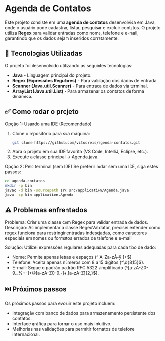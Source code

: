 # Agenda de Contatos

Este projeto consiste em uma **agenda de contatos** desenvolvida em Java, onde o usuário pode cadastrar, listar, pesquisar e excluir contatos. O projeto utiliza **Regex** para validar entradas como nome, telefone e e-mail, garantindo que os dados sejam inseridos corretamente.


## 📌 Tecnologias Utilizadas

O projeto foi desenvolvido utilizando as seguintes tecnologias:

- **Java** - Linguagem principal do projeto.
- **Regex (Expressões Regulares)** - Para validação dos dados de entrada.
- **Scanner (Java.util.Scanner)** - Para entrada de dados via terminal.
- **ArrayList (Java.util.List)** - Para armazenar os contatos de forma dinâmica.


## ✅ Como rodar o projeto

Opção 1: Usando uma IDE (Recomendado)

1. Clone o repositório para sua máquina:
   ```bash
   git clone https://github.com/vitooreis/agenda-contatos.git
   ```
2. Abra o projeto em sua IDE favorita (VS Code, IntelliJ, Eclipse, etc.).
3. Execute a classe principal → Agenda.java.

Opção 2: Pelo terminal (sem IDE)
Se preferir rodar sem uma IDE, siga estes passos:
```bash
cd agenda-contatos
mkdir -p bin  
javac -d bin -sourcepath src src/application/Agenda.java  
java -cp bin application.Agenda
```


## ⚠️ Problemas enfrentados

Problema: Criar uma classe com Regex para validar entrada de dados.
Descrição: Ao implementar a classe RegexValidator, precisei entender como regex funciona para restringir entradas indesejadas, como caracteres especiais em nomes ou formatos errados de telefone e e-mail.

Solução: Utilizei expressões regulares adequadas para cada tipo de dado:

- Nome: Permite apenas letras e espaços (^[A-Za-zÀ-ÿ ]+$).
- Telefone: Aceita apenas números com 8 a 15 dígitos (^\d{8,15}$).
- E-mail: Segue o padrão padrão RFC 5322 simplificado (^[a-zA-Z0-9._%+-]+@[a-zA-Z0-9.-]+\.[a-zA-Z]{2,}$).


## ⏭️ Próximos passos

Os próximos passos para evoluir este projeto incluem:

- Integração com banco de dados para armazenamento persistente dos contatos.
- Interface gráfica para tornar o uso mais intuitivo.
- Melhorias nas validações para permitir formatos de telefone internacional.



